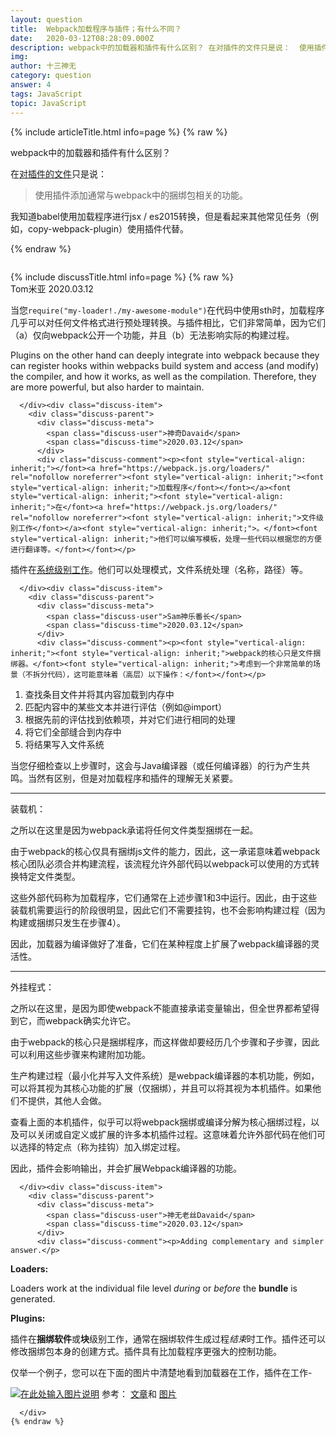 ```yaml
---
layout: question
title:  Webpack加载程序与插件；有什么不同？
date:   2020-03-12T08:28:09.000Z
description: webpack中的加载器和插件有什么区别？ 在对插件的文件只是说：  使用插件添加通常与webpack中的捆绑包相关的功能。我知道babe...
img: 
author: 十三神无
category: question
answer: 4
tags: JavaScript
topic: JavaScript
---
```

<div class="article-root">
  <div class="article">
    {% include articleTitle.html info=page %}
    {% raw %}
    <div class="article-content"><p><font style="vertical-align: inherit;"><font style="vertical-align: inherit;">webpack中的加载器和插件有什么区别？ </font></font></p>

<p><font style="vertical-align: inherit;"><font style="vertical-align: inherit;">在</font></font><a href="https://webpack.github.io/docs/using-plugins.html"><font style="vertical-align: inherit;"><font style="vertical-align: inherit;">对插件的文件</font></font></a><font style="vertical-align: inherit;"><font style="vertical-align: inherit;">只是说：</font></font></p>

<blockquote>
  <p><font style="vertical-align: inherit;"><font style="vertical-align: inherit;">使用插件添加通常与webpack中的捆绑包相关的功能。</font></font></p>
</blockquote>

<p><font style="vertical-align: inherit;"><font style="vertical-align: inherit;">我知道babel使用加载程序进行jsx / es2015转换，但是看起来其他常见任务（例如，copy-webpack-plugin）使用插件代替。</font></font></p></div>
    {% endraw %}
  </div>
  <p style="height: 0;width:0;overflow: hidden;"> 第1129篇《Webpack加载程序与插件；有什么不同？》来自Winter(https://github.com/aiyld/aiyld.github.io)的站点</p>
  <div class="discuss-wrapper">
    {% include discussTitle.html info=page %}
    {% raw %}
    <div class="discuss-item">
        <div class="discuss-parent">
          <div class="discuss-meta">
            <span class="discuss-user">Tom米亚</span>
            <span class="discuss-time">2020.03.12</span>
          </div>
          <div class="discuss-comment"><p><font style="vertical-align: inherit;"><font style="vertical-align: inherit;">当您</font></font><code>require("my-loader!./my-awesome-module")</code><font style="vertical-align: inherit;"><font style="vertical-align: inherit;">在代码中</font><font style="vertical-align: inherit;">使用sth时，加载程序几乎可以对任何文件格式进行预处理转换</font><font style="vertical-align: inherit;">。</font><font style="vertical-align: inherit;">与插件相比，它们非常简单，因为它们（a）仅向webpack公开一个功能，并且（b）无法影响实际的构建过程。</font></font></p>

<p>Plugins on the other hand can deeply integrate into webpack because they can register hooks within webpacks build system and access (and modify) the compiler, and how it works, as well as the compilation. Therefore, they are more powerful, but also harder to maintain.</p></div>
        </div>
        
      </div><div class="discuss-item">
        <div class="discuss-parent">
          <div class="discuss-meta">
            <span class="discuss-user">神奇Davaid</span>
            <span class="discuss-time">2020.03.12</span>
          </div>
          <div class="discuss-comment"><p><font style="vertical-align: inherit;"></font><a href="https://webpack.js.org/loaders/" rel="nofollow noreferrer"><font style="vertical-align: inherit;"><font style="vertical-align: inherit;">加载程序</font></font></a><font style="vertical-align: inherit;"><font style="vertical-align: inherit;">在</font><a href="https://webpack.js.org/loaders/" rel="nofollow noreferrer"><font style="vertical-align: inherit;">文件级别工作</font></a><font style="vertical-align: inherit;">。</font><font style="vertical-align: inherit;">他们可以编写模板，处理一些代码以根据您的方便进行翻译等。</font></font></p>

<p><font style="vertical-align: inherit;"><font style="vertical-align: inherit;">插件在</font></font><a href="https://github.com/webpack/docs/wiki/list-of-plugins" rel="nofollow noreferrer"><font style="vertical-align: inherit;"><font style="vertical-align: inherit;">系统级别工作</font></font></a><font style="vertical-align: inherit;"><font style="vertical-align: inherit;">。</font><font style="vertical-align: inherit;">他们可以处理模式，文件系统处理（名称，路径）等。</font></font></p></div>
        </div>
        
      </div><div class="discuss-item">
        <div class="discuss-parent">
          <div class="discuss-meta">
            <span class="discuss-user">Sam神乐番长</span>
            <span class="discuss-time">2020.03.12</span>
          </div>
          <div class="discuss-comment"><p><font style="vertical-align: inherit;"><font style="vertical-align: inherit;">webpack的核心只是文件捆绑器。</font><font style="vertical-align: inherit;">考虑到一个非常简单的场景（不拆分代码），这可能意味着（高层）以下操作：</font></font></p>

<ol>
<li><font style="vertical-align: inherit;"><font style="vertical-align: inherit;">查找条目文件并将其内容加载到内存中</font></font></li>
<li><font style="vertical-align: inherit;"><font style="vertical-align: inherit;">匹配内容中的某些文本并进行评估（例如@import）</font></font></li>
<li><font style="vertical-align: inherit;"><font style="vertical-align: inherit;">根据先前的评估找到依赖项，并对它们进行相同的处理</font></font></li>
<li><font style="vertical-align: inherit;"><font style="vertical-align: inherit;">将它们全部缝合到内存中</font></font></li>
<li><font style="vertical-align: inherit;"><font style="vertical-align: inherit;">将结果写入文件系统</font></font></li>
</ol>

<p><font style="vertical-align: inherit;"><font style="vertical-align: inherit;">当您仔细检查以上步骤时，这会与Java编译器（或任何编译器）的行为产生共鸣。</font><font style="vertical-align: inherit;">当然有区别，但是对加载程序和插件的理解无关紧要。</font></font></p>

<hr>

<p><font style="vertical-align: inherit;"><font style="vertical-align: inherit;">装载机： </font></font></p>

<p><font style="vertical-align: inherit;"><font style="vertical-align: inherit;">之所以在这里是因为webpack承诺将任何文件类型捆绑在一起。 </font></font></p>

<p><font style="vertical-align: inherit;"><font style="vertical-align: inherit;">由于webpack的核心仅具有捆绑js文件的能力，因此，这一承诺意味着webpack核心团队必须合并构建流程，该流程允许外部代码以webpack可以使用的方式转换特定文件类型。  </font></font></p>

<p><font style="vertical-align: inherit;"><font style="vertical-align: inherit;">这些外部代码称为加载程序，它们通常在上述步骤1和3中运行。</font><font style="vertical-align: inherit;">因此，由于这些装载机需要运行的阶段很明显，因此它们不需要挂钩，也不会影响构建过程（因为构建或捆绑只发生在步骤4）。</font></font></p>

<p><font style="vertical-align: inherit;"><font style="vertical-align: inherit;">因此，加载器为编译做好了准备，它们在某种程度上扩展了webpack编译器的灵活性。</font></font></p>

<hr>

<p><font style="vertical-align: inherit;"><font style="vertical-align: inherit;">外挂程式：</font></font></p>

<p><font style="vertical-align: inherit;"><font style="vertical-align: inherit;">之所以在这里，是因为即使webpack不能直接承诺变量输出，但全世界都希望得到它，而webpack确实允许它。</font></font></p>

<p><font style="vertical-align: inherit;"><font style="vertical-align: inherit;">由于webpack的核心只是捆绑程序，而这样做却要经历几个步骤和子步骤，因此可以利用这些步骤来构建附加功能。</font></font></p>

<p><font style="vertical-align: inherit;"><font style="vertical-align: inherit;">生产构建过程（最小化并写入文件系统）是webpack编译器的本机功能，例如，可以将其视为其核心功能的扩展（仅捆绑），并且可以将其视为本机插件。</font><font style="vertical-align: inherit;">如果他们不提供，其他人会做。</font></font></p>

<p><font style="vertical-align: inherit;"><font style="vertical-align: inherit;">查看上面的本机插件，似乎可以将webpack捆绑或编译分解为核心捆绑过程，以及可以关闭或自定义或扩展的许多本机插件过程。</font><font style="vertical-align: inherit;">这意味着允许外部代码在他们可以选择的特定点（称为挂钩）加入绑定过程。</font></font></p>

<p><font style="vertical-align: inherit;"><font style="vertical-align: inherit;">因此，插件会影响输出，并会扩展Webpack编译器的功能。</font></font></p></div>
        </div>
        
      </div><div class="discuss-item">
        <div class="discuss-parent">
          <div class="discuss-meta">
            <span class="discuss-user">神无老丝Davaid</span>
            <span class="discuss-time">2020.03.12</span>
          </div>
          <div class="discuss-comment"><p>Adding complementary and simpler answer.</p>

<p><strong>Loaders:</strong></p>

<p>Loaders work at the individual file level <em>during</em> or <em>before</em> the <strong>bundle</strong> is generated.</p>

<p><strong>Plugins:</strong></p>

<p><font style="vertical-align: inherit;"><font style="vertical-align: inherit;">插件在</font></font><strong><font style="vertical-align: inherit;"><font style="vertical-align: inherit;">捆绑软件</font></font></strong><font style="vertical-align: inherit;"><font style="vertical-align: inherit;">或</font></font><strong><font style="vertical-align: inherit;"><font style="vertical-align: inherit;">块</font></font></strong><font style="vertical-align: inherit;"><font style="vertical-align: inherit;">级别工作，通常在</font><font style="vertical-align: inherit;">捆绑软件生成过程</font></font><em><font style="vertical-align: inherit;"><font style="vertical-align: inherit;">结束</font></font></em><font style="vertical-align: inherit;"><font style="vertical-align: inherit;">时工作。</font><font style="vertical-align: inherit;">插件还可以修改捆绑包本身的创建方式。</font><font style="vertical-align: inherit;">插件具有比加载程序更强大的控制功能。</font></font></p>

<p><font style="vertical-align: inherit;"><font style="vertical-align: inherit;">仅举一个例子，您可以在下面的图片中清楚地看到加载器在工作，插件在工作-</font></font></p>

<p><a href="https://i.stack.imgur.com/P7hTM.png" rel="noreferrer"><img src="https://i.stack.imgur.com/P7hTM.png" alt="在此处输入图片说明"></a><font style="vertical-align: inherit;"><font style="vertical-align: inherit;">
参考： 
 </font></font><a href="https://medium.com/@rajaraodv/webpack-the-confusing-parts-58712f8fcad9" rel="noreferrer"><font style="vertical-align: inherit;"><font style="vertical-align: inherit;">文章</font></font></a><font style="vertical-align: inherit;"><font style="vertical-align: inherit;">和 
 </font></font><a href="https://github.com/zoobestik/csso-webpack-plugin" rel="noreferrer"><font style="vertical-align: inherit;"><font style="vertical-align: inherit;">图片</font></font></a></p></div>
        </div>
        
      </div>
    {% endraw %}
  </div>
<div>
